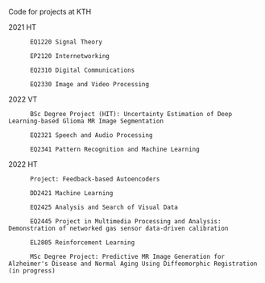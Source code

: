 Code for projects at KTH

   2021 HT
   
          EQ1220 Signal Theory
          
          EP2120 Internetworking
          
          EQ2310 Digital Communications
          
          EQ2330 Image and Video Processing
          
   2022 VT
   
          BSc Degree Project (HIT): Uncertainty Estimation of Deep Learning-based Glioma MR Image Segmentation
          
          EQ2321 Speech and Audio Processing
          
          EQ2341 Pattern Recognition and Machine Learning
          
   2022 HT
   
          Project: Feedback-based Autoencoders
          
          DD2421 Machine Learning
          
          EQ2425 Analysis and Search of Visual Data
          
          EQ2445 Project in Multimedia Processing and Analysis: Demonstration of networked gas sensor data-driven calibration
          
          EL2805 Reinforcement Learning
          
          MSc Degree Project: Predictive MR Image Generation for Alzheimer's Disease and Normal Aging Using Diffeomorphic Registration (in progress)
          
